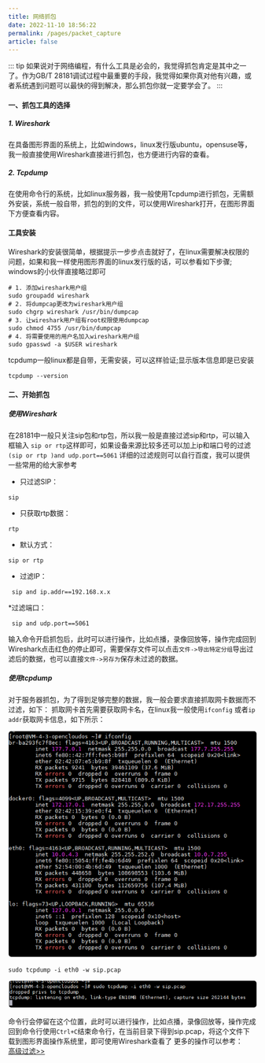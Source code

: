 ```yaml
---
title: 网络抓包
date: 2022-11-10 18:56:22
permalink: /pages/packet_capture
article: false
---
```



::: tip
如果说对于网络编程，有什么工具是必会的，我觉得抓包肯定是其中之一了。作为GB/T 28181调试过程中最重要的手段，我觉得如果你真对他有兴趣，或者系统遇到问题可以最快的得到解决，那么抓包你就一定要学会了。
:::

#### 一、抓包工具的选择
##### 1. Wireshark
在具备图形界面的系统上，比如windows，linux发行版ubuntu，opensuse等，我一般直接使用Wireshark直接进行抓包，也方便进行内容的查看。
##### 2. Tcpdump
在使用命令行的系统，比如linux服务器，我一般使用Tcpdump进行抓包，无需额外安装，系统一般自带，抓包的到的文件，可以使用Wireshark打开，在图形界面下方便查看内容。

#### 工具安装
Wireshark的安装很简单，根据提示一步步点击就好了，在linux需要解决权限的问题，如果和我一样使用图形界面的linux发行版的话，可以参看如下步骤; windows的小伙伴直接略过即可

```shell
# 1. 添加wireshark用户组
sudo groupadd wireshark
# 2. 将dumpcap更改为wireshark用户组
sudo chgrp wireshark /usr/bin/dumpcap
# 3. 让wireshark用户组有root权限使用dumpcap
sudo chmod 4755 /usr/bin/dumpcap
# 4. 将需要使用的用户名加入wireshark用户组
sudo gpasswd -a $USER wireshark
```
tcpdump一般linux都是自带，无需安装，可以这样验证;显示版本信息即是已安装
```shell
tcpdump --version
```
#### 二、开始抓包
##### 使用Wireshark
在28181中一般只关注sip包和rtp包，所以我一般是直接过滤sip和rtp，可以输入框输入 `sip or rtp`这样即可，如果设备来源比较多还可以加上ip和端口号的过滤`(sip or rtp )and udp.port==5061`
详细的过滤规则可以自行百度，我可以提供一些常用的给大家参考

* 只过滤SIP：
```shell
sip
```

* 只获取rtp数据：
```shell
rtp
```

* 默认方式：
```shell
sip or rtp
```

* 过滤IP：
```shell
 sip and ip.addr==192.168.x.x
```

*过滤端口：
```shell
 sip and udp.port==5061
```
输入命令开启抓包后，此时可以进行操作，比如点播，录像回放等，操作完成回到Wireshark点击红色的停止即可，需要保存文件可以点击`文件->导出特定分组`导出过滤后的数据，也可以直接`文件->另存为`保存未过滤的数据。

##### 使用tcpdump
对于服务器抓包，为了得到足够完整的数据，我一般会要求直接抓取网卡数据而不过滤，如下：
抓取网卡首先需要获取网卡名，在linux我一般使用`ifconfig` 或者`ip addr`获取网卡信息，如下所示：

<img src="../png/captche01.png" style="border:1px solid #ccc;border-radius:6px;" />

```shell
sudo tcpdump -i eth0 -w sip.pcap
```

<img src="../png/captche02.png" style="border:1px solid #ccc;border-radius:6px;" />
 
命令行会停留在这个位置，此时可以进行操作，比如点播，录像回放等，操作完成回到命令行使用`Ctrl+C`结束命令行，在当前目录下得到sip.pcap，将这个文件下载到图形界面操作系统里，即可使用Wireshark查看了
更多的操作可以参考：<br />
<a href="https://www.cnblogs.com/jiujuan/p/9017495.html" target="_blank" rel="nofollow">高级过滤>></a>









